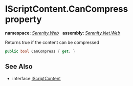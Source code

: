# IScriptContent.CanCompress property
**namespace:** *[Serenity.Web](../../README.md#serenity.web-namespace)*   **assembly**: *[Serenity.Net.Web](../../README.md)*

Returns true if the content can be compressed

```csharp
public bool CanCompress { get; }
```

## See Also

* interface [IScriptContent](../IScriptContent.md)